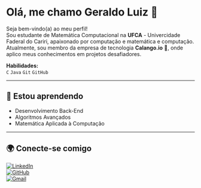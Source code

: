# Olá, me chamo Geraldo Luiz 👋

Seja bem-vindo(a) ao meu perfil!  
Sou estudante de Matemática Computacional na **UFCA** - Univercidade Faderal do Cariri, apaixonado por computação e matemática e computação. Atualmente, sou membro da empresa de tecnologia **Calango.io** 🦎, onde aplico meus conhecimentos em projetos desafiadores.

**Habilidades:**  
`C` `Java` `Git` `GitHub` 

---

## 🚀 Estou aprendendo  
- Desenvolvimento Back-End  
- Algoritmos Avançados  
- Matemática Aplicada à Computação  

---

## 🌍 Conecte-se comigo  
[![LinkedIn](https://img.shields.io/badge/LinkedIn-0077B5?style=flat&logo=linkedin&logoColor=white)](https://www.linkedin.com/in/geraldo-luiz-0719372a5/?lipi=urn%3Ali%3Apage%3Ad_flagship3_feed%3BMP2RmGSCTx2%2BdOCfYs8Prw%3D%3D)  
[![GitHub](https://img.shields.io/badge/GitHub-100000?style=flat&logo=github&logoColor=white)](https://github.com/Glz-Dev/Glz-Dev/edit/main/README.md)  
[![Gmail](https://img.shields.io/badge/Gmail-D14836?style=flat&logo=gmail&logoColor=white)](geraldo:geraldolz9987@gmail.com)  

